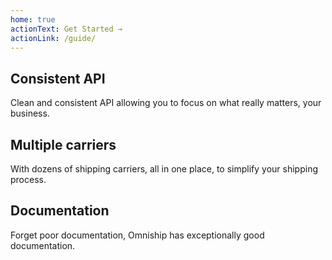 ```yaml
---
home: true
actionText: Get Started →
actionLink: /guide/
---
```


<div class="features">
    <div class="feature">
        <h2>Consistent API</h2>
        <p>Clean and consistent API allowing you to focus on what really matters, your business.</p>
    </div>
    <div class="feature">
        <h2>Multiple carriers</h2>
        <p>With dozens of shipping carriers, all in one place, to simplify your shipping process.</p>
    </div>
    <div class="feature">
        <h2>Documentation</h2>
        <p>Forget poor documentation, Omniship has exceptionally good documentation.</p>
    </div>
</div>
